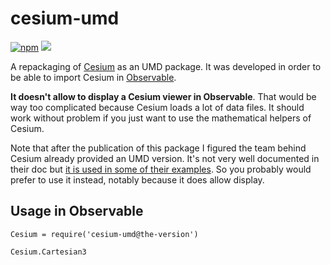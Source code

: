 # cesium-umd

[![npm](https://img.shields.io/npm/v/cesium-umd)](https://www.npmjs.com/package/cesium-umd) [![](https://data.jsdelivr.com/v1/package/npm/cesium-umd/badge)](https://www.jsdelivr.com/package/npm/cesium-umd)

A repackaging of [Cesium](https://www.npmjs.com/package/cesium) as an UMD package. It was developed in order to be able to import Cesium in [Observable](https://observablehq.com/).

**It doesn't allow to display a Cesium viewer in Observable**. That would be way too complicated because Cesium loads a lot of data files. It should work without problem if you just want to use the mathematical helpers of Cesium.

Note that after the publication of this package I figured the team behind Cesium already provided an UMD version. It's not very well documented in their doc but [it is used in some of their examples](https://cesium.com/docs/tutorials/quick-start/). So you probably would prefer to use it instead, notably because it does allow display.

## Usage in Observable

```
Cesium = require('cesium-umd@the-version')

Cesium.Cartesian3
```
